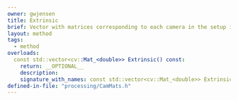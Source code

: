 ```yaml
---
owner: gwjensen
title: Extrinsic
brief: Vector with matrices corresponding to each camera in the setup in corresponding index. Each matrix is the extrinsic matrix for that camera. The extrinsic matrix is the inverse of the pose matrix. The camera's extrinsic matrix describes the camera's location in the world, and what direction it's pointing. In other words, it takes world coordinates and transforms them into camera coordinates.
layout: method
tags:
  - method
overloads:
  const std::vector<cv::Mat_<double>> Extrinsic() const:
    return: __OPTIONAL__
    description:
    signature_with_names: const std::vector<cv::Mat_<double>> Extrinsic() const
defined-in-file: "processing/CamMats.h"
---
```

